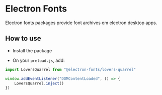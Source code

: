 # Electron Fonts

Electron fonts packages provide font archives em electron desktop apps.

## How to use

* Install the package

* On your `preload.js`, add:

```ts
import LoversQuarrel from "@electron-fonts/lovers-quarrel"

window.addEventListener("DOMContentLoaded", () => {
    LoversQuarrel.inject()
})
```